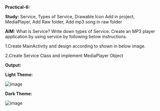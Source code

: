 **Practical-6:**


**Study:** Service, Types of Service, Drawable Icon Add in project, MediaPlayer, Add Raw folder, Add mp3 song in raw folder


**AIM:** What is Service? Write down types of Service. Create an MP3 player application by using service by following below instructions.

1.Create MainActivity and design according to shown in below image. 

2.Create Service Class and implement MediaPlayer Object

**Output:**

**Light Theme:**

![image](https://github.com/rutviprajapati16/MAD_Practical6_21012011123/assets/97946004/d45d9a0d-68eb-4562-aa86-83e4c9644f5f)

**Dark Theme:**

![image](https://github.com/rutviprajapati16/MAD_Practical6_21012011123/assets/97946004/a25d0f71-30ad-408b-8ddb-366f5974d412)
